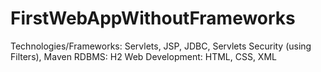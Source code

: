 # FirstWebAppWithoutFrameworks

Technologies/Frameworks: Servlets, JSP, JDBC, Servlets Security (using Filters), Maven
RDBMS: H2
Web Development: HTML, CSS, XML
